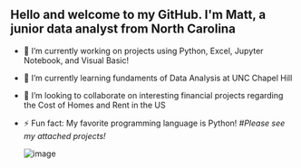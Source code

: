 ## Hello and welcome to my GitHub. I'm Matt, a junior data analyst from North Carolina
- 🔭 I’m currently working on projects using Python, Excel, Jupyter Notebook, and Visual Basic!
- 🌱 I’m currently learning fundaments of Data Analysis at UNC Chapel Hill
- 👯 I’m looking to collaborate on interesting financial projects regarding the Cost of Homes and Rent in the US
- ⚡ Fun fact: My favorite programming language is Python!
  *#Please see my attached projects!*

  ![image](https://github.com/user-attachments/assets/e1429015-7cdc-4621-9cdf-1e5797b9287b)

